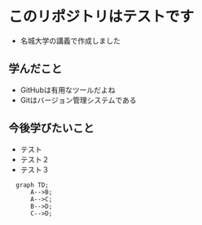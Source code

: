 # このリポジトリはテストです

* 名城大学の講義で作成しました

## 学んだこと

* GitHubは有用なツールだよね
* Gitはバージョン管理システムである

## 今後学びたいこと

* テスト
* テスト２
* テスト３

```mermaid
  graph TD;
      A-->B;
      A-->C;
      B-->D;
      C-->D;
```
